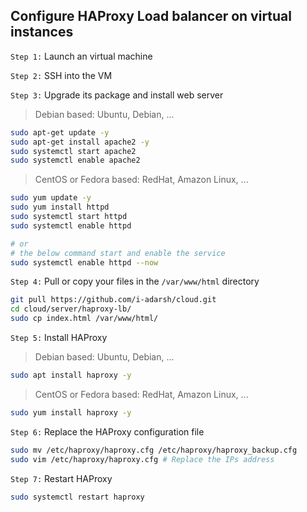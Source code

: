 ## Configure HAProxy Load balancer on virtual instances

`Step 1:` Launch an virtual machine

`Step 2:` SSH into the VM

`Step 3:` Upgrade its package and install web server

> Debian based: Ubuntu, Debian, ...

```sh
sudo apt-get update -y
sudo apt-get install apache2 -y
sudo systemctl start apache2
sudo systemctl enable apache2
```

> CentOS or Fedora based: RedHat, Amazon Linux, ...

```sh
sudo yum update -y
sudo yum install httpd
sudo systemctl start httpd
sudo systemctl enable httpd

# or
# the below command start and enable the service
sudo systemctl enable httpd --now
```

`Step 4:` Pull or copy your files in the `/var/www/html` directory

```sh
git pull https://github.com/i-adarsh/cloud.git
cd cloud/server/haproxy-lb/
sudo cp index.html /var/www/html/
```

`Step 5:` Install HAProxy

> Debian based: Ubuntu, Debian, ...

```sh
sudo apt install haproxy -y
```

> CentOS or Fedora based: RedHat, Amazon Linux, ...

```sh
sudo yum install haproxy -y
```

`Step 6:` Replace the HAProxy configuration file

```sh
sudo mv /etc/haproxy/haproxy.cfg /etc/haproxy/haproxy_backup.cfg
sudo vim /etc/haproxy/haproxy.cfg # Replace the IPs address
```

`Step 7:` Restart HAProxy

```sh
sudo systemctl restart haproxy
```
